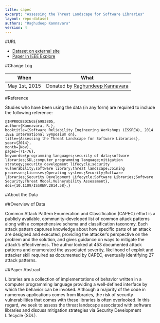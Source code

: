 ```yaml
---
title: capec
excerpt: "Assessing the Threat Landscape for Software Libraries"
layout: repo-dataset
authors: "Raghudeep Kannavara"
version: 4
---
```


#URL

* [Dataset on external site](http://capec.mitre.org/data/index.html#downloads)
* [Paper in IEEE Explore](http://ieeexplore.ieee.org/stamp/stamp.jsp?arnumber=6983805)

#Change Log

When | What
---- | ----
May 1st, 2015 | Donated by [Raghundeep Kannavara](/repo/people/data-donors/promise4.html)

#Reference

Studies who have been using the data (in any form) are required to include the following reference:

```
@INPROCEEDINGS{6983805,
author={Kannavara, R.},
booktitle={Software Reliability Engineering Workshops (ISSREW), 2014 IEEE International Symposium on},
title={Assessing the Threat Landscape for Software Libraries},
year={2014},
month={Nov},
pages={71-76},
keywords={programming languages;security of data;software libraries;SDL;computer programming language;mitigation strategy;security development lifecycle;security vulnerability;software library;threat landscape;Joining processes;Licenses;Operating systems;Security;Software libraries;Security Development Lifecycle;Software Libraries;Software Security;Threat Model;Vulnerability Assessment},
doi={10.1109/ISSREW.2014.58},}
```

#About the Data

##Overview of Data

Common Attack Pattern Enumeration and Classification (CAPEC) effort is a publicly available, community-developed list of common attack patterns along with a comprehensive schema and classification taxonomy. Each attack pattern captures knowledge about how specific parts of an attack are designed and executed, providing the attacker’s perspective on the problem and the solution, and gives guidance on ways to mitigate the attack’s effectiveness.
The author looked at 453 documented attack patterns and enumerated the associated severity, likelihood of exploit and attacker skill required as documented by CAPEC, eventually identifying 27 attack patterns.

##Paper Abstract

Libraries are a collection of implementations of behavior written in a computer programming language providing a well-defined interface by which the behavior can be invoked. Although a majority of the code in numerous applications comes from libraries, the risk of security vulnerabilities that comes with these libraries is often overlooked. In this regard, we seek to assess the threat landscape associated with software libraries and discuss mitigation strategies via Security Development Lifecycle (SDL).
